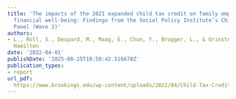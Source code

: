 ```yaml
---
title: 'The impacts of the 2021 expanded child tax credit on family employment, nutrition,  and
  financial well-being: Findings from the Social Policy Institute’s Child Tax Credit
  Panel (Wave 2)'
authors:
- L., Roll, S., Despard, M., Maag, E., Chun, Y., Brugger, L., & Grinstein-Weiss, M.
  Hamilton
date: '2022-04-01'
publishDate: '2025-08-25T18:58:42.516678Z'
publication_types:
- report
url_pdf: 
  https://www.brookings.edu/wp-content/uploads/2022/04/Child-Tax-Credit-Report-Final_Updated.pdf
---
```

